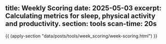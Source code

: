 title: Weekly Scoring
date: 2025-05-03
excerpt: Calculating metrics for sleep, physical activity and productivity.
section: tools
scan-time: 20s
---
<script src="/blog/posts/tools/week_scoring/week_scoring.js"></script>

{{ (apply-section "data/posts/tools/week_scoring/week-scoring.html") }}
